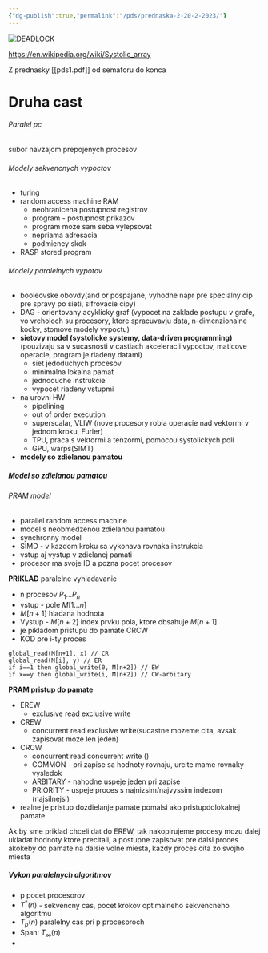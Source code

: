 ```yaml
---
{"dg-publish":true,"permalink":"/pds/prednaska-2-20-2-2023/"}
---
```


![DEADLOCK](/img/user/PDS/assets/deadlock.png)

https://en.wikipedia.org/wiki/Systolic_array 


Z prednasky [[pds1.pdf]] od semaforu do konca

# Druha cast 

###### Paralel pc
subor navzajom prepojenych procesov

###### Modely sekvencnych vypoctov
- turing
- random access machine RAM
	- neohranicena postupnost registrov
	- program - postupnost prikazov
	- program moze sam seba vylepsovat
	- nepriama adresacia
	- podmieney skok
- RASP stored program

###### Modely paralelnych vypotov
- booleovske obovdy(and or pospajane, vyhodne napr pre specialny cip pre spravy po sieti, sifrovacie cipy)
- DAG - orientovany acyklicky graf (vypocet na zaklade postupu v grafe, vo vrcholoch su procesory, ktore spracuvavju data, n-dimenzionalne kocky, stomove modely vypoctu)
- **sietovy model (systolicke systemy, data-driven programming)** (pouzivaju sa v sucasnosti v castiach akceleracii vypoctov, maticove operacie, program je riadeny datami)
	- siet jedoduchych procesov
	- minimalna lokalna pamat
	- jednoduche instrukcie
	- vypocet riadeny vstupmi
- na urovni HW
	- pipelining
	- out of order execution
	- superscalar, VLIW (nove procesory robia operacie nad vektormi v jednom kroku, Furier)
	- TPU, praca s vektormi a tenzormi, pomocou systolickych poli
	- GPU, warps(SIMT)
- **modely so zdielanou pamatou** 

##### Model so zdielanou pamatou
###### PRAM model
- parallel random access machine
- model s neobmedzenou zdielanou pamatou
- synchronny model
- SIMD - v kazdom kroku sa vykonava rovnaka instrukcia
- vstup aj vystup v zdielanej pamati
- procesor ma svoje ID a pozna pocet procesov

**PRIKLAD** paralelne vyhladavanie
- n procesov $P_1 \dots P_n$
- vstup - pole $M [ 1 \dots n]$
- $M[n+1]$ hladana hodnota
- Vystup - $M[n+2]$ index prvku pola, ktore obsahuje $M[n+1]$
- je pikladom pristupu do pamate CRCW
- KOD pre i-ty proces

```
global_read(M[n+1], x) // CR
global_read(M[i], y) // ER
if i==1 then global_write(0, M[n+2]) // EW
if x==y then global_write(i, M[n+2]) // CW-arbitary
```

**PRAM pristup do pamate**
- EREW
	- exclusive read exclusive write
- CREW
	- concurrent read exclusive write(sucastne mozeme cita, avsak zapisovat moze len jeden)
- CRCW
	- concurrent read concurrent write ()
	- COMMON - pri zapise sa hodnoty rovnaju, urcite mame rovnaky vysledok
	- ARBITARY - nahodne uspeje jeden pri zapise
	- PRIORITY - uspeje proces s najnizsim/najvyssim indexom (najsilnejsi)
- realne je pristup dozdielanje pamate pomalsi ako pristupdolokalnej pamate

Ak by sme priklad chceli dat do EREW, tak nakopirujeme
procesy mozu dalej ukladat hodnoty ktore precitali, a postupne zapisovat pre dalsi proces akokeby do pamate na dalsie volne miesta, kazdy proces cita zo svojho miesta

##### Vykon paralelnych algoritmov

- p pocet procesorov
- $T^*(n)$ - sekvencny cas, pocet krokov optimalneho sekvencneho algoritmu
- $T_p (n)$ paralelny cas pri p procesoroch
- Span: $T_\infty (n)$
- 
